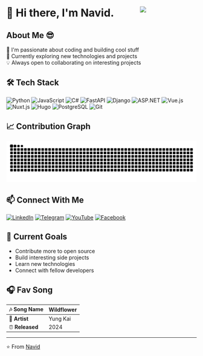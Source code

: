 # 👋 Hi there, I'm Navid. <img src="https://media.giphy.com/media/3oKIPnAiaMCws8nOsE/giphy.gif" width="150" align="right">

## About Me 😎
🚀 I'm passionate about coding and building cool stuff  
🌱 Currently exploring new technologies and projects  
💡 Always open to collaborating on interesting projects

## 🛠️ Tech Stack
![Python](https://img.shields.io/badge/-Python-3776AB?style=flat&logo=Python&logoColor=white)
![JavaScript](https://img.shields.io/badge/-JavaScript-F7DF1E?style=flat&logo=JavaScript&logoColor=black)
![C#](https://img.shields.io/badge/-C%23-239120?style=flat&logo=c-sharp&logoColor=white)
![FastAPI](https://img.shields.io/badge/-FastAPI-009688?style=flat&logo=fastapi&logoColor=white)
![Django](https://img.shields.io/badge/-Django-092E20?style=flat&logo=django&logoColor=white)
![ASP.NET](https://img.shields.io/badge/-ASP.NET-512BD4?style=flat&logo=.net&logoColor=white)
![Vue.js](https://img.shields.io/badge/-Vue.js-4FC08D?style=flat&logo=vue.js&logoColor=white)
![Nuxt.js](https://img.shields.io/badge/-Nuxt.js-00DC82?style=flat&logo=nuxt.js&logoColor=white)
![Hugo](https://img.shields.io/badge/-Hugo-FF4088?style=flat&logo=hugo&logoColor=white)
![PostgreSQL](https://img.shields.io/badge/-PostgreSQL-336791?style=flat&logo=postgresql&logoColor=white)
![Git](https://img.shields.io/badge/-Git-F05032?style=flat&logo=git&logoColor=white)

## 📈 Contribution Graph
![Snake animation](https://github.com/Navid-Meng/Navid-Meng/blob/output/github-contribution-grid-snake.svg)

## 📫 Connect With Me
[![LinkedIn](https://img.shields.io/badge/-LinkedIn-0077B5?style=flat&logo=Linkedin&logoColor=white)](https://www.linkedin.com/in/meng-navid/)
[![Telegram](https://img.shields.io/badge/-Telegram-26A5E4?style=flat&logo=Telegram&logoColor=white)](https://t.me/mengnavid)
[![YouTube](https://img.shields.io/badge/-YouTube-FF0000?style=flat&logo=YouTube&logoColor=white)](https://www.youtube.com/@coderistic)
[![Facebook](https://img.shields.io/badge/-Facebook-1877F2?style=flat&logo=Facebook&logoColor=white)](https://facebook.com/Meng-Navid)


## 🎯 Current Goals
- Contribute more to open source
- Build interesting side projects
- Learn new technologies
- Connect with fellow developers

## 🎧 Fav Song
| 🎶 **Song Name**       | Wildflower    |
|------------------------|----------------------|
| 🎤 **Artist**          | Yung Kai               |
| ⏰ **Released**         | 2024                |

---
⭐️ From [Navid](https://github.com/Navid-Meng)
